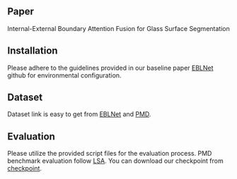 ## Paper
Internal-External Boundary Attention Fusion for Glass Surface Segmentation

## Installation
Please adhere to the guidelines provided in our baseline paper [EBLNet](https://www.researchgate.net/publication/371851844_Faster_Segment_Anything_Towards_Lightweight_SAM_for_Mobile_Applications) github for environmental configuration.
## Dataset
Dataset link is easy to get from [EBLNet](https://www.researchgate.net/publication/371851844_Faster_Segment_Anything_Towards_Lightweight_SAM_for_Mobile_Applications) and [PMD](https://github.com/guanhuankang/Learning-Semantic-Associations-for-Mirror-Detection).
## Evaluation
Please utilize the provided script files for the evaluation process.
PMD benchmark evaluation follow [LSA](https://github.com/guanhuankang/Learning-Semantic-Associations-for-Mirror-Detection). 
You can download our checkpoint from [checkpoint](https://github.com/guanhuankang/Learning-Semantic-Associations-for-Mirror-Detection).
